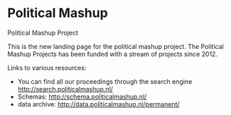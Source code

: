 # Political Mashup

Political Mashup Project

This is the new landing page for the political mashup project.  The Political Mashup Projects has been funded with a stream of projects since 2012.

Links to various resources:
* You can find all our proceedings through the search engine http://search.politicalmashup.nl/
* Schemas: http://schema.politicalmashup.nl/
* data archive: http://data.politicalmashup.nl/permanent/



